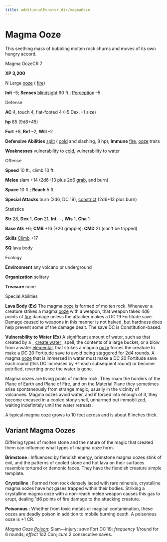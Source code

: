 ```yaml
---
title: additionalMonster_dir/magmaOoze
---
```

# Magma Ooze

This seething mass of bubbling molten rock churns and moves of its own hungry accord.

Magma OozeCR 7

**XP 3,200**

N Large [ooze](monsters/creatureTypes#_ooze) ( [fire](monster_dir/creatureTypes#_fire-subtype))

**Init** –5; **Senses** [blindsight](monsters/universalMonsterRules#_blindsight) 60 ft.; [Perception](additionalMonster_dir/../skill_dir/perception#_perception) –5

Defense

**AC** 4, touch 4, flat-footed 4 (–5 Dex, –1 size)

**hp** 85 (9d8+45)

**Fort** +8, **Ref** –2, **Will** –2

**Defensive Abilities** [split](monsters/universalMonsterRules#_split) ( [cold](monster_dir/creatureTypes#_cold-subtype) and slashing, 8 hp); **Immune** [fire](monsters/creatureTypes#_fire-subtype), [ooze](monster_dir/creatureTypes#_ooze) traits

**Weaknesses** vulnerability to [cold](monsters/creatureTypes#_cold-subtype), vulnerability to water

Offense

**Speed** 10 ft., climb 10 ft.

**Melee** slam +14 (2d6+13 plus 2d6 [grab](monster_dir/universalMonsterRules#_grab), and burn)

**Space** 10 ft.; **Reach** 5 ft.

**Special Attacks** burn (2d6, DC 19), [constrict](monsters/universalMonsterRules#_constrict) (2d6+13 plus burn)

Statistics

**Str** 28, **Dex** 1, **Con** 21, **Int** —, **Wis** 1, **Cha** 1

**Base Atk** +6; **CMB** +16 (+20 grapple); **CMD** 21 (can't be tripped)

**Skills** [Climb](additionalMonster_dir/../skill_dir/climb#_climb) +17

**SQ** lava body

Ecology

**Environment** any volcano or underground

**Organization** solitary

**Treasure** none

Special Abilities

**Lava Body (Ex)** The magma [ooze](monsters/creatureTypes#_ooze) is formed of molten rock. Whenever a creature strikes a magma [ooze](monster_dir/creatureTypes#_ooze) with a weapon, that weapon takes 4d6 points of [fire](monsters/creatureTypes#_fire-subtype) damage unless the attacker makes a DC 19 Fortitude save. Damage caused to weapons in this manner is not halved, but hardness does help prevent some of the damage dealt. The save DC is Constitution-based.

**Vulnerability to Water (Ex)** A significant amount of water, such as that created by a _ [create water](additionalMonster_dir/../spell_dir/createWater#_create-water)_ spell, the contents of a large bucket, or a blow from a water [elemental](monsters/creatureTypes#_elemental-subtype), that strikes a magma [ooze](monster_dir/creatureTypes#_ooze) forces the creature to make a DC 20 Fortitude save to avoid being staggered for 2d4 rounds. A magma [ooze](monsters/creatureTypes#_ooze) that is immersed in water must make a DC 20 Fortitude save each round (this DC increases by +1 each subsequent round) or become petrified, reverting once the water is gone.

Magma oozes are living pools of molten rock. They roam the borders of the Plane of Earth and Plane of Fire, and on the Material Plane they sometimes arise spontaneously from strange magic, usually in the vicinity of volcanoes. Magma oozes avoid water, and if forced into enough of it, they become encased in a cooled stony shell, unharmed but immobilized, waiting indefinitely until the water retreats.

A typical magma ooze grows to 10 feet across and is about 6 inches thick.

## Variant Magma Oozes

Differing types of molten stone and the nature of the magic that created them can influence what types of magma ooze form.

**Brimstone** : Influenced by fiendish energy, brimstone magma oozes stink of evil, and the patterns of cooled stone and hot lava on their surfaces resemble tortured or demonic faces. They have the fiendish creature simple template.

**Crystalline** : Formed from rock densely laced with rare minerals, crystalline magma oozes have hot gases trapped within their bodies. Striking a crystalline magma ooze with a non-reach melee weapon causes this gas to erupt, dealing 1d6 points of fire damage to the attacking creature.

**Poisonous** : Whether from toxic metals or magical contamination, these oozes are deadly poison in addition to mobile burning death. A poisonous ooze is +1 CR.

_Magma Ooze [Poison](additionalMonster_dir/../spell_dir/poison#_poison)_: Slam—injury; _save_ Fort DC 19; _frequency_ 1/round for 6 rounds; _effect_ 1d2 Con; _cure_ 2 consecutive saves.

